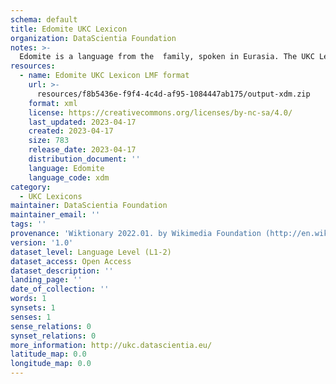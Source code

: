```yaml
---
schema: default
title: Edomite UKC Lexicon
organization: DataScientia Foundation
notes: >-
  Edomite is a language from the  family, spoken in Eurasia. The UKC Lexicon of Edomite is represented as a lexico-semantic network. It consists of words, word senses, synsets, as well as sense-level and synset-level relationships.
resources:
  - name: Edomite UKC Lexicon LMF format
    url: >-
      resources/f8b5436e-f9f4-4c4d-af95-1084447ab175/output-xdm.zip
    format: xml
    license: https://creativecommons.org/licenses/by-nc-sa/4.0/
    last_updated: 2023-04-17
    created: 2023-04-17
    size: 783
    release_date: 2023-04-17
    distribution_document: ''
    language: Edomite
    language_code: xdm
category:
  - UKC Lexicons
maintainer: DataScientia Foundation
maintainer_email: ''
tags: ''
provenance: 'Wiktionary 2022.01. by Wikimedia Foundation (http://en.wiktionary.org); Princeton WordNet 2.1 by Princeton University (https://wordnet.princeton.edu)'
version: '1.0'
dataset_level: Language Level (L1-2)
dataset_access: Open Access
dataset_description: ''
landing_page: ''
date_of_collection: ''
words: 1
synsets: 1
senses: 1
sense_relations: 0
synset_relations: 0
more_information: http://ukc.datascientia.eu/
latitude_map: 0.0
longitude_map: 0.0
---
```


